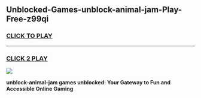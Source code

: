 
## Unblocked-Games-unblock-animal-jam-Play-Free-z99qi
<h3>
<a href="https://premium76.site?title=unblock-animal-jam&ref=18A1">CLICK TO PLAY</a></h3>
<hr>

<h3>
<a href="https://premium76.site?title=unblock-animal-jam&ref=18A1">CLICK 2 PLAY</a>
  
</h3>

<a href="https://premium76.site?title=unblock-animal-jam&ref=18A1"><img src="https://clearcache.store/games.png"></a>


**unblock-animal-jam games unblocked: Your Gateway to Fun and Accessible Online Gaming**
